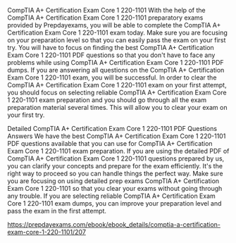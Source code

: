 CompTIA A+ Certification Exam Core 1 220-1101
With the help of the CompTIA A+ Certification Exam Core 1 220-1101 preparatory exams provided by Prepdayexams, you will be able to complete the CompTIA A+ Certification Exam Core 1 220-1101 exam today. Make sure you are focusing on your preparation level so that you can easily pass the exam on your first try. You will have to focus on finding the best CompTIA A+ Certification Exam Core 1 220-1101 PDF questions so that you don't have to face any problems while using CompTIA A+ Certification Exam Core 1 220-1101 PDF dumps. If you are answering all questions on the CompTIA A+ Certification Exam Core 1 220-1101 exam, you will be successful. In order to clear the CompTIA A+ Certification Exam Core 1 220-1101 exam on your first attempt, you should focus on selecting reliable CompTIA A+ Certification Exam Core 1 220-1101 exam preparation and you should go through all the exam preparation material several times. This will allow you to clear your exam on your first try.

Detailed CompTIA A+ Certification Exam Core 1 220-1101 PDF Questions Answers
We have the best CompTIA A+ Certification Exam Core 1 220-1101 PDF questions available that you can use for CompTIA A+ Certification Exam Core 1 220-1101 exam preparation. If you are using the detailed PDF of CompTIA A+ Certification Exam Core 1 220-1101 questions prepared by us, you can clarify your concepts and prepare for the exam efficiently. It's the right way to proceed so you can handle things the perfect way. Make sure you are focusing on using detailed prep exams CompTIA A+ Certification Exam Core 1 220-1101 so that you clear your exams without going through any trouble. If you are selecting reliable CompTIA A+ Certification Exam Core 1 220-1101 exam dumps, you can improve your preparation level and pass the exam in the first attempt.

https://prepdayexams.com/ebook/ebook_details/comptia-a-certification-exam-core-1-220-1101/207
